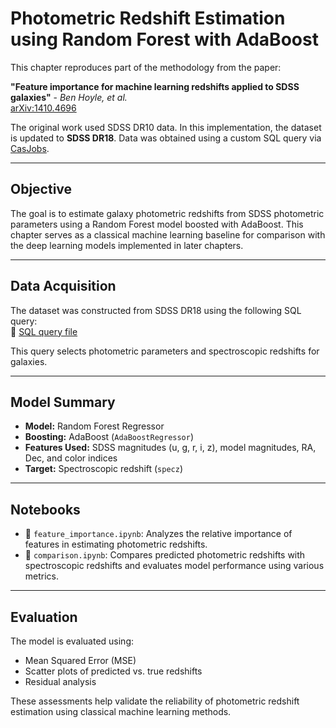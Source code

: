 # Photometric Redshift Estimation using Random Forest with AdaBoost

This chapter reproduces part of the methodology from the paper:

**"Feature importance for machine learning redshifts applied to SDSS galaxies"**  - _Ben Hoyle, et al._  
[arXiv:1410.4696](https://arxiv.org/abs/1410.4696)

The original work used SDSS DR10 data. In this implementation, the dataset is updated to **SDSS DR18**. Data was obtained using a custom SQL query via [CasJobs](https://skyserver.sdss.org/CasJobs/).

---

## Objective

The goal is to estimate galaxy photometric redshifts from SDSS photometric parameters using a Random Forest model boosted with AdaBoost. This chapter serves as a classical machine learning baseline for comparison with the deep learning models implemented in later chapters.

---

## Data Acquisition

The dataset was constructed from SDSS DR18 using the following SQL query:  
📄 [SQL query file](./sdss_dr18_query.sql)

This query selects photometric parameters and spectroscopic redshifts for galaxies.

---

## Model Summary

- **Model:** Random Forest Regressor
- **Boosting:** AdaBoost (`AdaBoostRegressor`)
- **Features Used:** SDSS magnitudes (u, g, r, i, z), model magnitudes, RA, Dec, and color indices
- **Target:** Spectroscopic redshift (`specz`)

---

## Notebooks

- 📘 `feature_importance.ipynb`: Analyzes the relative importance of features in estimating photometric redshifts.
- 📘 `comparison.ipynb`: Compares predicted photometric redshifts with spectroscopic redshifts and evaluates model performance using various metrics.

---

## Evaluation

The model is evaluated using:
- Mean Squared Error (MSE)
- Scatter plots of predicted vs. true redshifts
- Residual analysis

These assessments help validate the reliability of photometric redshift estimation using classical machine learning methods.

